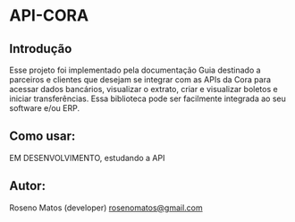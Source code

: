 # API-CORA

## Introdução

Esse projeto foi implementado pela documentação Guia destinado a parceiros e clientes que desejam se integrar com as APIs da Cora para acessar dados bancários, visualizar o extrato, criar e visualizar boletos e iniciar transferências. Essa biblioteca pode ser facilmente integrada ao seu software e/ou ERP.

## Como usar:
<!-- <b>Instalação: </b> -->
EM DESENVOLVIMENTO, estudando a API
<!-- Para utilizar a biblioteca através do composer:
```php
composer require divulgueregional/api-sicoob
```
## Atualizar:
Pela última tag: </b>
```php
composer update divulgueregional/api-sicoob 1.0.0
``` -->

<!-- ## Documentação:
Acesse a pasta docs e leia o README.md -->

<!-- ## O QUE VOCÊ PODE UTILIZAR
<b>SEGURANÇA</b><br>
- Gerar o token

<b>COBRANÇA</b><br>

- Incluir/Registrar boleto de cobrança
- Detalhar um boleto
- Alterar dados de um boleto
- Baixar Boleto
- Boleto Em PDF (Em Produção)
- Listar Boletos
- Consultar pix de um boleto
- Cancelar pix de um boleto
- Gerar pix de um boleto (Falta fazer)

<b>PIX</b><br>

- Criar cobrança. (Falta fazer)
- Revisar cobrança. (Falta fazer)
- Consultar cobrança. (Falta fazer)
- Consultar Pix recebidos. (Falta fazer)
- Consultar Pix. (Falta fazer)
- Solicitar devolução. (Falta fazer)
- Consultar devolução. (Falta fazer)

<b>SIMULAÇÃO PAGAMENTO DE BOLETO E PIX</b><br>

- Paga um boleto pela linha digitável. (Falta fazer)
- Paga um boleto de pix. (Falta fazer) -->

<!-- <b>WHEBHOOK</b><br>

- Webhook é feito direto no portal do desenvolvedor
- Após os testes concluídos é hora de habilitar o Webhook em produção. O Webhook é um serviço vinculado a uma aplicação, e essa deverá estar em produção.
- No cadastro do evento é necessário especificar a URL que vai receber as requisições do Webhook. Além disso no caso de PIX é necessário informar a chave PIX, e no caso do Cobrança o convênio. -->

## Autor:
Roseno Matos (developer) rosenomatos@gmail.com<br>

<!-- ## Licença:
A API-BB-PHP é licenciado sob a Licença MIT (MIT). Você pode usar, copiar, modificar, integrar, publicar, distribuir e/ou vender cópias dos produtos finais, mas deve sempre declarar que Roseno Matos (rosenomatos@gmail.com) é o autor original destes códigos e atribuir um link para https://github.com/divulgueregional/api-bb-php

## Comunidade:
## Facilitou sua vida?
Se o projeto o ajudou em uma tarefa excencial a sua aplicação de uma forma simples e se gostaria de contribuir com uma pequena doação ao autor, faça pelo PIX abaixo<br><hr>

Chave Pix E-MAIL: roseno@divulgueregional.com.br -->
